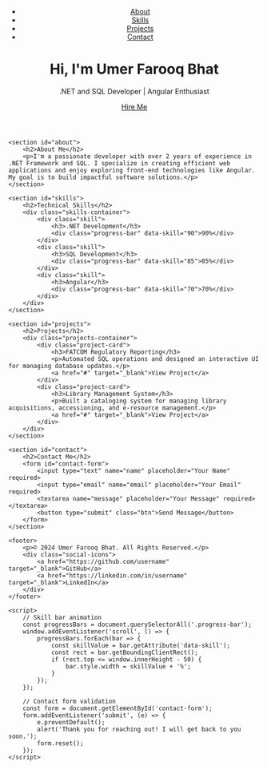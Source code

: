 <!DOCTYPE html>
<html lang="en">
<head>
    <meta charset="UTF-8">
    <meta name="viewport" content="width=device-width, initial-scale=1.0">
    <meta name="description" content="Portfolio of Umer Farooq Bhat, showcasing skills, projects, and professional experience as a .NET and SQL developer.">
    <title>Umer Farooq Bhat - Portfolio</title>
    <link rel="stylesheet" href="styles.css">
    <link href="https://fonts.googleapis.com/css2?family=Poppins:wght@300;400;600;700&display=swap" rel="stylesheet">
</head>
<body>
    <header>
        <nav>
            <ul class="nav-links">
                <li><a href="#about">About</a></li>
                <li><a href="#skills">Skills</a></li>
                <li><a href="#projects">Projects</a></li>
                <li><a href="#contact">Contact</a></li>
            </ul>
        </nav>
        <div class="hero">
            <h1>Hi, I'm Umer Farooq Bhat</h1>
            <p>.NET and SQL Developer | Angular Enthusiast</p>
            <a href="#contact" class="btn">Hire Me</a>
        </div>
    </header>

    <section id="about">
        <h2>About Me</h2>
        <p>I'm a passionate developer with over 2 years of experience in .NET Framework and SQL. I specialize in creating efficient web applications and enjoy exploring front-end technologies like Angular. My goal is to build impactful software solutions.</p>
    </section>

    <section id="skills">
        <h2>Technical Skills</h2>
        <div class="skills-container">
            <div class="skill">
                <h3>.NET Development</h3>
                <div class="progress-bar" data-skill="90">90%</div>
            </div>
            <div class="skill">
                <h3>SQL Development</h3>
                <div class="progress-bar" data-skill="85">85%</div>
            </div>
            <div class="skill">
                <h3>Angular</h3>
                <div class="progress-bar" data-skill="70">70%</div>
            </div>
        </div>
    </section>

    <section id="projects">
        <h2>Projects</h2>
        <div class="projects-container">
            <div class="project-card">
                <h3>FATCOM Regulatory Reporting</h3>
                <p>Automated SQL operations and designed an interactive UI for managing database updates.</p>
                <a href="#" target="_blank">View Project</a>
            </div>
            <div class="project-card">
                <h3>Library Management System</h3>
                <p>Built a cataloging system for managing library acquisitions, accessioning, and e-resource management.</p>
                <a href="#" target="_blank">View Project</a>
            </div>
        </div>
    </section>

    <section id="contact">
        <h2>Contact Me</h2>
        <form id="contact-form">
            <input type="text" name="name" placeholder="Your Name" required>
            <input type="email" name="email" placeholder="Your Email" required>
            <textarea name="message" placeholder="Your Message" required></textarea>
            <button type="submit" class="btn">Send Message</button>
        </form>
    </section>

    <footer>
        <p>© 2024 Umer Farooq Bhat. All Rights Reserved.</p>
        <div class="social-icons">
            <a href="https://github.com/username" target="_blank">GitHub</a>
            <a href="https://linkedin.com/in/username" target="_blank">LinkedIn</a>
        </div>
    </footer>

    <script>
        // Skill bar animation
        const progressBars = document.querySelectorAll('.progress-bar');
        window.addEventListener('scroll', () => {
            progressBars.forEach(bar => {
                const skillValue = bar.getAttribute('data-skill');
                const rect = bar.getBoundingClientRect();
                if (rect.top <= window.innerHeight - 50) {
                    bar.style.width = skillValue + '%';
                }
            });
        });

        // Contact form validation
        const form = document.getElementById('contact-form');
        form.addEventListener('submit', (e) => {
            e.preventDefault();
            alert('Thank you for reaching out! I will get back to you soon.');
            form.reset();
        });
    </script>
</body>
</html>
